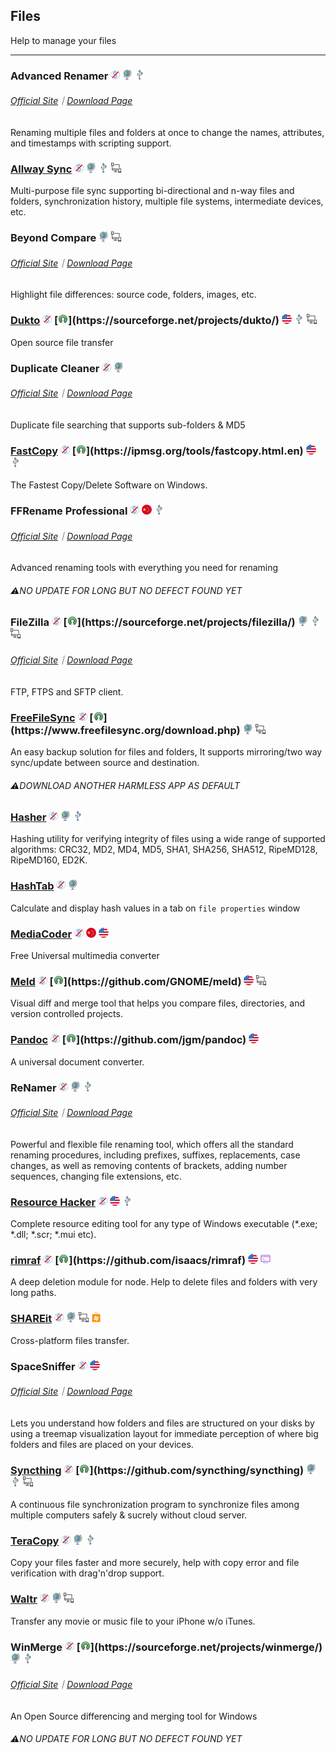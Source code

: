 ## Files

Help to manage your files

---

### Advanced Renamer ![](../assets/free.png) ![](../assets/earth-globe.png) ![](../assets/usb.png)

###### [Official Site](https://www.advancedrenamer.com/)｜[Download Page](https://www.advancedrenamer.com/download)

Renaming multiple files and folders at once  to change the names, attributes, and timestamps with scripting support.

### [Allway Sync](https://allwaysync.com/)  ![](../assets/free.png) ![](../assets/earth-globe.png) ![](../assets/usb.png) ![](../assets/multi_platform.png)

Multi-purpose file sync supporting bi-directional and n-way files and folders, synchronization history, multiple file systems, intermediate devices, etc.

### Beyond Compare ![](../assets/earth-globe.png) ![](../assets/multi_platform.png)

###### [Official Site](http://www.scootersoftware.com/)｜[Download Page](http://www.scootersoftware.com/download.php)

Highlight file differences: source code, folders, images, etc.

### [Dukto](http://www.msec.it/blog/?page_id=11) ![](../assets/free.png) [![](../assets/open-source-icon.png "GPL 2.0@SourceForge: https://sourceforge.net/projects/dukto/")](https://sourceforge.net/projects/dukto/) ![](../assets/united-states.png) ![](../assets/usb.png) ![](../assets/multi_platform.png)

Open source file transfer

### Duplicate Cleaner ![](../assets/free.png) ![](../assets/earth-globe.png)

###### [Official Site](https://www.digitalvolcano.co.uk/duplicatecleaner.html)｜[Download Page](https://www.digitalvolcano.co.uk/dcdownloads.html)

Duplicate file searching that supports sub-folders & MD5

### [FastCopy](https://ipmsg.org/tools/fastcopy.html.en) ![](../assets/free.png) [![](../assets/open-source-icon.png "GPL 3.0@ipmsg.org: https://ipmsg.org/tools/fastcopy.html.en")](https://ipmsg.org/tools/fastcopy.html.en) ![](../assets/united-states.png) ![](../assets/usb.png)

The Fastest Copy/Delete Software on Windows.

### FFRename Professional ![](../assets/free.png) ![](../assets/china.png) ![](../assets/usb.png)

###### [Official Site](http://www.ffhome.com/category/works/ffrenamepro)｜[Download Page](http://www.ffhome.com/works/1406.html)

Advanced renaming tools with everything you need for renaming

###### ⚠NO UPDATE FOR LONG BUT NO DEFECT FOUND YET

### FileZilla ![](../assets/free.png) [![](../assets/open-source-icon.png "GPL 2.0@SourceForge: https://sourceforge.net/projects/filezilla/")](https://sourceforge.net/projects/filezilla/) ![](../assets/earth-globe.png) ![](../assets/usb.png) ![](../assets/multi_platform.png)

###### [Official Site](https://filezilla-project.org/)｜[Download Page](https://filezilla-project.org/download.php?show_all=1)

FTP, FTPS and SFTP client.

### [FreeFileSync](http://www.freefilesync.org/) ![](../assets/free.png) [![](../assets/open-source-icon.png "GPL 3.0@freefilesync.org: https://www.freefilesync.org/download.php")](https://www.freefilesync.org/download.php) ![](../assets/earth-globe.png) ![](../assets/multi_platform.png)

An easy backup solution for files and folders, It supports mirroring/two way sync/update between source and destination.

###### ⚠️DOWNLOAD ANOTHER HARMLESS APP AS DEFAULT

### [Hasher](http://www.den4b.com/products/hasher) ![](../assets/free.png) ![](../assets/earth-globe.png) ![](../assets/usb.png)

Hashing utility for verifying integrity of files using a wide range of supported algorithms: CRC32, MD2, MD4, MD5, SHA1, SHA256, SHA512, RipeMD128, RipeMD160, ED2K.

### [HashTab](http://implbits.com/products/hashtab/) ![](../assets/free.png) ![](../assets/earth-globe.png)

Calculate and display hash values in a tab on `file properties` window

### [MediaCoder](http://mediacoderhq.com/) ![](../assets/free.png) ![](../assets/china.png) ![](../assets/united-states.png)

Free Universal multimedia converter

### [Meld](http://meldmerge.org/) ![](../assets/free.png) [![](../assets/open-source-icon.png "GPL 2.0@GitHub: https://github.com/GNOME/meld")](https://github.com/GNOME/meld) ![](../assets/united-states.png) ![](../assets/multi_platform.png)

Visual diff and merge tool that helps you compare files, directories, and version controlled projects.

### [Pandoc](http://pandoc.org/) ![](../assets/free.png) [![](../assets/open-source-icon.png "GPL 2.0+@GitHub: https://github.com/jgm/pandoc")](https://github.com/jgm/pandoc) ![](../assets/united-states.png)

A universal document converter.

### ReNamer ![](../assets/free.png) ![](../assets/earth-globe.png) ![](../assets/usb.png)

###### [Official Site](http://www.den4b.com/)｜[Download Page](http://www.den4b.com/products/renamer)

Powerful and flexible file renaming tool, which offers all the standard renaming procedures, including prefixes, suffixes, replacements, case changes, as well as removing contents of brackets, adding number sequences, changing file extensions, etc.

### [Resource Hacker](http://www.angusj.com/resourcehacker/) ![](../assets/free.png) ![](../assets/united-states.png) ![](../assets/usb.png)

Complete resource editing tool for any type of Windows executable \(\*.exe; \*.dll; \*.scr; \*.mui etc\).

### [rimraf](https://www.npmjs.com/package/rimraf) ![](../assets/free.png) [![](../assets/open-source-icon.png "ISC@GitHub: https://github.com/isaacs/rimraf")](https://github.com/isaacs/rimraf) ![](../assets/united-states.png) ![](../assets/command-line.png)

A deep deletion module for node. Help to delete files and folders with very long paths.

### [SHAREit](http://www.ushareit.com/) ![](../assets/free.png) ![](../assets/earth-globe.png) ![](../assets/multi_platform.png) ![](../assets/windows-store.png)

Cross-platform files transfer.

### SpaceSniffer ![](../assets/free.png) ![](../assets/united-states.png)

###### [Official Site](http://www.uderzo.it/main_products/space_sniffer/index.html)｜[Download Page](http://www.uderzo.it/main_products/space_sniffer/download.html)

Lets you understand how folders and files are structured on your disks by using a treemap visualization layout for immediate perception of where big folders and files are placed on your devices.

### [Syncthing](https://syncthing.net/) ![](../assets/free.png) [![](../assets/open-source-icon.png "MPL 2.0@GitHub: https://github.com/syncthing/syncthing")](https://github.com/syncthing/syncthing) ![](../assets/earth-globe.png) ![](../assets/usb.png) ![](../assets/multi_platform.png)

A continuous file synchronization program to synchronize files among multiple computers safely & sucrely without cloud server.

### [TeraCopy](http://www.codesector.com/teracopy) ![](../assets/free.png) ![](../assets/earth-globe.png) ![](../assets/usb.png)

Copy your files faster and more securely, help with copy error and file verification with drag'n'drop support.

### [Waltr](http://softorino.com/waltr/) ![](../assets/free.png) ![](../assets/earth-globe.png) ![](../assets/multi_platform.png)

Transfer any movie or music file to your iPhone w/o iTunes.

### WinMerge ![](../assets/free.png) [![](../assets/open-source-icon.png "GPL 2.0@SourceForge: https://sourceforge.net/projects/winmerge/")](https://sourceforge.net/projects/winmerge/) ![](../assets/earth-globe.png) ![](../assets/usb.png)

###### [Official Site](http://winmerge.org/)｜[Download Page](http://winmerge.org/downloads/)

An Open Source differencing and merging tool for Windows

###### ⚠NO UPDATE FOR LONG BUT NO DEFECT FOUND YET
